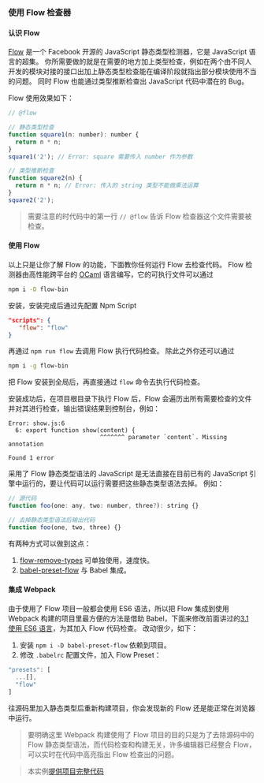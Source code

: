 ### 使用 Flow 检查器

#### 认识 Flow
[Flow](https://flow.org) 是一个 Facebook 开源的 JavaScript 静态类型检测器，它是 JavaScript 语言的超集。
你所需要做的就是在需要的地方加上类型检查，例如在两个由不同人开发的模块对接的接口出加上静态类型检查能在编译阶段就指出部分模块使用不当的问题。
同时 Flow 也能通过类型推断检查出 JavaScript 代码中潜在的 Bug。

Flow 使用效果如下：
```js
// @flow

// 静态类型检查
function square1(n: number): number {
  return n * n;
}
square1('2'); // Error: square 需要传入 number 作为参数

// 类型推断检查
function square2(n) {
  return n * n; // Error: 传入的 string 类型不能做乘法运算
}
square2('2');
```
> 需要注意的时代码中的第一行 `// @flow` 告诉 Flow 检查器这个文件需要被检查。

#### 使用 Flow
以上只是让你了解 Flow 的功能，下面教你任何运行 Flow 去检查代码。
Flow 检测器由高性能跨平台的 [OCaml](http://ocaml.org) 语言编写，它的可执行文件可以通过
```bash
npm i -D flow-bin
```
安装，安装完成后通过先配置 Npm Script 
```json
"scripts": {
   "flow": "flow"
}
```
再通过 `npm run flow` 去调用 Flow 执行代码检查。
除此之外你还可以通过
```bash
npm i -g flow-bin
```
把 Flow 安装到全局后，再直接通过 `flow` 命令去执行代码检查。

安装成功后，在项目根目录下执行 Flow 后，Flow 会遍历出所有需要检查的文件并对其进行检查，输出错误结果到控制台，例如：
```
Error: show.js:6
  6: export function show(content) {
                          ^^^^^^^ parameter `content`. Missing annotation

Found 1 error
```

采用了 Flow 静态类型语法的 JavaScript 是无法直接在目前已有的 JavaScript 引擎中运行的，要让代码可以运行需要把这些静态类型语法去掉。
例如：
```js
// 源代码
function foo(one: any, two: number, three?): string {}

// 去掉静态类型语法后输出代码
function foo(one, two, three) {}
```
有两种方式可以做到这点：

1. [flow-remove-types](https://github.com/flowtype/flow-remove-types) 可单独使用，速度快。
2. [babel-preset-flow](https://babeljs.io/docs/plugins/preset-flow/) 与 Babel 集成。

#### 集成 Webpack
由于使用了 Flow 项目一般都会使用 ES6 语法，所以把 Flow 集成到使用 Webpack 构建的项目里最方便的方法是借助 Babel，下面来修改前面讲过的[3.1 使用 ES6 语言](3-1使用ES6语言.md)，为其加入 Flow 代码检查。
改动很少，如下：

1. 安装 `npm i -D babel-preset-flow` 依赖到项目。
2. 修改 `.babelrc` 配置文件，加入 Flow Preset：
```js
"presets": [
  ...[],
  "flow"
]
```
往源码里加入静态类型后重新构建项目，你会发现新的 Flow 还是能正常在浏览器中运行。

> 要明确这里 Webpack 构建使用了 Flow 项目的目的只是为了去除源码中的 Flow 静态类型语法，而代码检查和构建无关，许多编辑器已经整合 Flow， 可以实时在代码中高亮指出 Flow 检查出的问题。

> 本实例[提供项目完整代码](http://webpack.wuhaolin.cn/3.3使用Flow检查器.zip)





